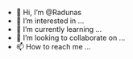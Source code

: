 - 👋 Hi, I’m @Radunas
- 👀 I’m interested in ...
- 🌱 I’m currently learning ...
- 💞️ I’m looking to collaborate on ...
- 📫 How to reach me ...

<!---
Radunas/Radunas is a ✨ special ✨ repository because its `README.md` (this file) appears on your GitHub profile.
You can click the Preview link to take a look at your changes.
--->
